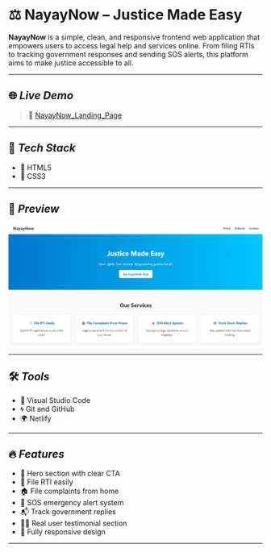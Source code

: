 # ⚖️ NayayNow – Justice Made Easy

**NayayNow** is a simple, clean, and responsive frontend web application that empowers users to access legal help and services online. From filing RTIs to tracking government responses and sending SOS alerts, this platform aims to make justice accessible to all.

---

## 🌐 **_Live Demo_**

> 🚧 [NayayNow_Landing_Page](https://nayaynow-landing-page.netlify.app/)

---

## 🧰 **_Tech Stack_**

- 🔵 HTML5
- 🎨 CSS3

---

## 📸 **_Preview_**

![NayayNow Screenshot](Demo.png)

---

## 🛠️ **_Tools_**

- 🧠 Visual Studio Code
- 🌀 Git and GitHub
- 🌍 Netlify

---

## 🔥 **_Features_**

- 🎯 Hero section with clear CTA
- 📄 File RTI easily
- 🏠 File complaints from home
- 🚨 SOS emergency alert system
- 📬 Track government replies
- 👩‍⚖️ Real user testimonial section
- 📱 Fully responsive design

---




